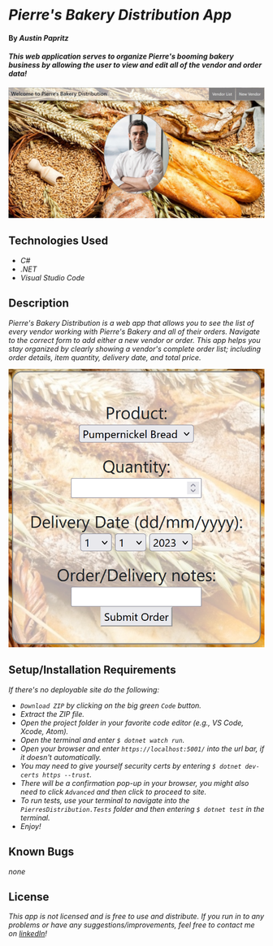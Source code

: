 # _Pierre's Bakery Distribution App_

#### By _Austin Papritz_

#### _This web application serves to organize Pierre's booming bakery business by allowing the user to view and edit all of the vendor and order data!_

![Pierre's Bakery Distribution screenshot](/PierresDistribution/wwwroot/pierre_ss.jpg)

## Technologies Used

* _C#_
* _.NET_
* _Visual Studio Code_

## Description

_Pierre's Bakery Distribution is a web app that allows you to see the list of every vendor working with Pierre's Bakery and all of their orders. Navigate to the correct form to add either a new vendor or order. This app helps you stay organized by clearly showing a vendor's complete order list; including order details, item quantity, delivery date, and total price._

![New order form screenshot](/PierresDistribution/wwwroot/orderform_ss.png)

## Setup/Installation Requirements

_If there's no deployable site do the following:_
* _`Download ZIP` by clicking on the big green `Code` button._
* _Extract the ZIP file._
* _Open the project folder in your favorite code editor (e.g., VS Code, Xcode, Atom)._
* _Open the terminal and enter `$ dotnet watch run`._
* _Open your browser and enter `https://localhost:5001/` into the url bar, if it doesn't automatically._
* _You may need to give yourself security certs by entering `$ dotnet dev-certs https --trust`._
* _There will be a confirmation pop-up in your browser, you might also need to click `Advanced` and then click to proceed to site._
* _To run tests, use your terminal to navigate into the `PierresDistribution.Tests` folder and then entering `$ dotnet test` in the terminal._
* _Enjoy!_

## Known Bugs

_none_

## License

_This app is not licensed and is free to use and distribute._
_If you run in to any problems or have any suggestions/improvements, feel free to contact me on [linkedIn](https://www.linkedin.com/in/austin-papritz)!_
